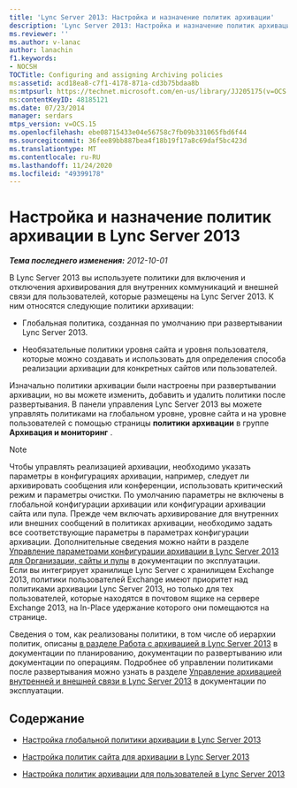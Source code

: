 ```yaml
---
title: 'Lync Server 2013: Настройка и назначение политик архивации'
description: 'Lync Server 2013: Настройка и назначение политик архивации.'
ms.reviewer: ''
ms.author: v-lanac
author: lanachin
f1.keywords:
- NOCSH
TOCTitle: Configuring and assigning Archiving policies
ms:assetid: acd18ea8-c7f1-4178-871a-cd3b75bdaa8b
ms:mtpsurl: https://technet.microsoft.com/en-us/library/JJ205175(v=OCS.15)
ms:contentKeyID: 48185121
ms.date: 07/23/2014
manager: serdars
mtps_version: v=OCS.15
ms.openlocfilehash: ebe08715433e04e56758c7fb09b331065fbd6f44
ms.sourcegitcommit: 36fee89bb887bea4f18b19f17a8c69daf5bc423d
ms.translationtype: MT
ms.contentlocale: ru-RU
ms.lasthandoff: 11/24/2020
ms.locfileid: "49399178"
---
```

# <a name="configuring-and-assigning-archiving-policies-in-lync-server-2013"></a>Настройка и назначение политик архивации в Lync Server 2013

<div data-xmlns="http://www.w3.org/1999/xhtml">

<div class="topic" data-xmlns="http://www.w3.org/1999/xhtml" data-msxsl="urn:schemas-microsoft-com:xslt" data-cs="https://msdn.microsoft.com/">

<div data-asp="https://msdn2.microsoft.com/asp">



</div>

<div id="mainSection">

<div id="mainBody">

<span> </span>

_**Тема последнего изменения:** 2012-10-01_

В Lync Server 2013 вы используете политики для включения и отключения архивирования для внутренних коммуникаций и внешней связи для пользователей, которые размещены на Lync Server 2013. К ним относятся следующие политики архивации:

  - Глобальная политика, созданная по умолчанию при развертывании Lync Server 2013.

  - Необязательные политики уровня сайта и уровня пользователя, которые можно создавать и использовать для определения способа реализации архивации для конкретных сайтов или пользователей.

Изначально политики архивации были настроены при развертывании архивации, но вы можете изменить, добавить и удалить политики после развертывания. В панели управления Lync Server 2013 вы можете управлять политиками на глобальном уровне, уровне сайта и на уровне пользователей с помощью страницы **политики архивации** в группе **Архивация и мониторинг** .

<div>


> [!NOTE]  
> Чтобы управлять реализацией архивации, необходимо указать параметры в конфигурациях архивации, например, следует ли архивировать сообщения или конференции, использовать критический режим и параметры очистки. По умолчанию параметры не включены в глобальной конфигурации архивации или конфигурации архивации сайта или пула. Прежде чем включать архивирование для внутренних или внешних сообщений в политиках архивации, необходимо задать все соответствующие параметры в параметрах конфигурации архивации. Дополнительные сведения можно найти в разделе <A href="lync-server-2013-managing-archiving-configuration-options-for-your-organization-sites-and-pools.md">Управление параметрами конфигурации архивации в Lync Server 2013 для Организации, сайты и пулы</A> в документации по эксплуатации.<BR>Если вы интегрирует хранилище Lync Server с хранилищем Exchange 2013, политики пользователей Exchange имеют приоритет над политиками архивации Lync Server 2013, но только для тех пользователей, которые находятся в почтовом ящике на сервере Exchange 2013, на In-Place удержание которого они помещаются на странице.



</div>

Сведения о том, как реализованы политики, в том числе об иерархии политик, описаны [в разделе Работа с архивацией в Lync Server 2013](lync-server-2013-how-archiving-works.md) в документации по планированию, документации по развертыванию или документации по операциям. Подробнее об управлении политиками после развертывания можно узнать в разделе [Управление архивацией внутренней и внешней связи в Lync Server 2013](lync-server-2013-managing-the-archiving-of-internal-and-external-communications.md) в документации по эксплуатации.

<div>

## <a name="in-this-section"></a>Содержание

  - [Настройка глобальной политики архивации в Lync Server 2013](lync-server-2013-configuring-the-global-policy-for-archiving.md)

  - [Настройка политик сайта для архивации в Lync Server 2013](lync-server-2013-setting-up-site-policies-for-archiving.md)

  - [Настройка политик архивации для пользователей в Lync Server 2013](lync-server-2013-setting-up-archiving-policies-for-users.md)

</div>

</div>

<span> </span>

</div>

</div>

</div>

